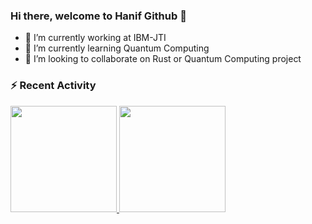### Hi there, welcome to Hanif Github 👋

<!--
**hanifanrn/hanifanrn** is a ✨ _special_ ✨ repository because its `README.md` (this file) appears on your GitHub profile.

Here are some ideas to get you started:

- 🔭 I’m currently working on ...
- 🌱 I’m currently learning ...
- 👯 I’m looking to collaborate on ...
- 🤔 I’m looking for help with ...
- 💬 Ask me about ...
- 📫 How to reach me: ...
- 😄 Pronouns: ...
- ⚡ Fun fact: ...
-->
- 🔭 I’m currently working at IBM-JTI
- 🌱 I’m currently learning Quantum Computing
- 👯 I’m looking to collaborate on Rust or Quantum Computing project

### :zap: Recent Activity

<p align="left">
<a href="https://github.com/hanifanrn">
  <img height="170em" src="https://github-readme-stats-eight-theta.vercel.app/api?username=hanifanrn&show_icons=true&theme=dark&include_all_commits=true&count_private=true"/>
  <img height="170em" src="https://github-readme-stats-eight-theta.vercel.app/api/top-langs/?username=hanifanrn&layout=compact&langs_count=8&theme=dark&hide=jupyter%20notebook,html,css,scss,makefile"/>
</a>
</p>
